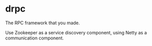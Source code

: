 # drpc
The RPC framework that you made. 

Use Zookeeper as a service discovery component, using Netty as a communication component.
